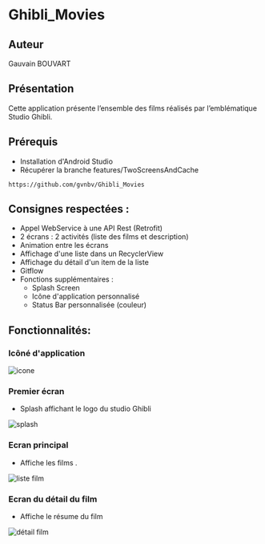 # Ghibli_Movies

## Auteur

Gauvain BOUVART

## Présentation

Cette application présente l’ensemble des films réalisés par l’emblématique Studio Ghibli.

## Prérequis


- Installation d'Android Studio
- Récupérer la branche features/TwoScreensAndCache<br/>


````
https://github.com/gvnbv/Ghibli_Movies
````

## Consignes respectées : 

- Appel WebService à une API Rest (Retrofit)
- 2 écrans : 2 activités (liste des films et description)
- Animation entre les écrans
- Affichage d'une liste dans un RecyclerView
- Affichage du détail d'un item de la liste
- Gitflow
- Fonctions supplémentaires :
	- Splash Screen
	- Icône d'application personnalisé
	- Status Bar personnalisée (couleur)


## Fonctionnalités: 

### Icôné d'application

<img src="https://user-images.githubusercontent.com/44841773/59035560-d5207e00-886d-11e9-8793-10e1e975e3f1.jpg" alt="icone">

### Premier écran 

- Splash affichant le logo du studio Ghibli

<img src="https://user-images.githubusercontent.com/44841773/59034329-1c593f80-886b-11e9-8a1c-dbf2142314ce.jpg" alt="splash">

### Ecran principal

- Affiche les films .

<img src="https://user-images.githubusercontent.com/44841773/59034684-d9e43280-886b-11e9-8ed1-4d636931c799.jpg" alt="liste film"> 

### Ecran du détail du film

- Affiche le résume du film

<img src="https://user-images.githubusercontent.com/44841773/59035259-2ed47880-886d-11e9-8ffc-3cbbee536293.jpg" alt="détail film">











